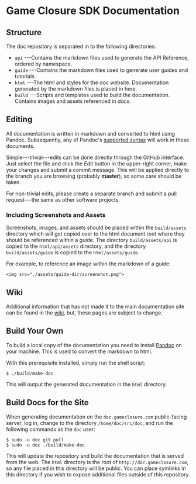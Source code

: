 # Game Closure SDK Documentation

## Structure

The doc repository is separated in to the following directories:

* `api` ---Contains the markdown files used to generate the API Reference, ordered by namespace.
* `guide` ---Contains the markdown files used to generate user guides and tutorials.
* `html` ---The html and styles for the doc website. Documentation generated by the markdown files is placed in here.
* `build` ---Scripts and templates used to build the
  documentation. Contains images and assets referenced in docs.

## Editing

All documentation is written in markdown and converted to html
using Pandoc. Subsequently, any of Pandoc's [supported syntax](http://johnmacfarlane.net/pandoc/README.html) 
will work in these documents.

Simple---trivial---edits can be done directly through the
GitHub interface. Just select the file and click the
*Edit* button in the upper-right corner, make your
changes and submit a commit message. This will be
applied directly to the branch you are browsing (probably
**master**), so some care should be taken.

For non-trivial edits, please create a separate branch
and submit a pull request---the same as other software projects.

### Including Screenshots and Assets

Screenshots, images, and assets should be placed within the
`build/assets` directory which will get copied over to the
html document root where they should be referenced within a
guide. The directory `build/assets/api` is copied to the
`html/api/assets` directory, and the directory
`build/assets/guide` is copied to the `html/assets/guide`.

For example, to reference an image within the markdown of a guide:

~~~
<img src="./assets/guide-dir/screenshot.png">
~~~

## Wiki

Additional information that has not made it to the main
documentation site can be found in the [wiki](https://github.com/gameclosure/doc/wiki),
but, these pages are subject to change.

## Build Your Own

To build a local copy of the documentation you need to
install [Pandoc](http://johnmacfarlane.net/pandoc/) on your
machine. This is used to convert the markdown to html.

With this prerequisite installed, simply run the shell script:

~~~
$ ./build/make-doc
~~~

This will output the generated documentation in the `html` directory.

## Build Docs for the Site

When generating documentation on the `doc.gameclosure.com`
public-facing server, log in, change to the directory `/home/doc/src/doc`,
and run the following commands as the `doc` user:

~~~
$ sudo -u doc git pull
$ sudo -u doc ./build/make-doc
~~~

This will update the repository and build the documentation
that is served from the web. The `html` directory is the
root of `http://doc.gameclosure.com`, so any file placed in
this directory will be public. You can place symlinks in
this directory if you wish to expose additional files
outside of this repository.
